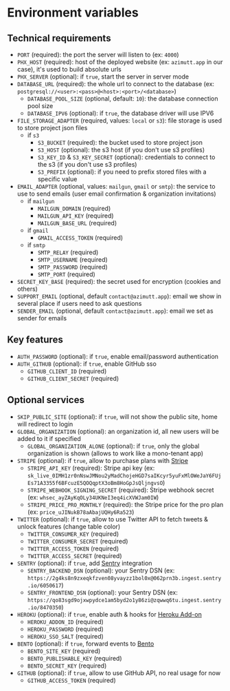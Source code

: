 # Environment variables

## Technical requirements

- `PORT` (required): the port the server will listen to (ex: `4000`)
- `PHX_HOST` (required): host of the deployed website (ex: `azimutt.app` in our case), it's used to build absolute urls
- `PHX_SERVER` (optional): if `true`, start the server in server mode
- `DATABASE_URL` (required): the whole url to connect to the database (ex: `postgresql://<user>:<pass>@<host>:<port>/<database>`)
  - `DATABASE_POOL_SIZE` (optional, default: `10`): the database connection pool size
  - `DATABASE_IPV6` (optional): if `true`, the database driver will use IPV6
- `FILE_STORAGE_ADAPTER` (required, values: `local` or `s3`): file storage is used to store project json files
  - if `s3`
    - `S3_BUCKET` (required): the bucket used to store project json
    - `S3_HOST` (optional): the s3 host (if you don't use s3 profiles)
    - `S3_KEY_ID` & `S3_KEY_SECRET` (optional): credentials to connect to the s3 (if you don't use s3 profiles)
    - `S3_PREFIX` (optional): if you need to prefix stored files with a specific value
- `EMAIL_ADAPTER` (optional, values: `mailgun`, `gmail` or `smtp`): the service to use to send emails (user email confirmation & organization invitations)
  - if `mailgun`
    - `MAILGUN_DOMAIN` (required)
    - `MAILGUN_API_KEY` (required)
    - `MAILGUN_BASE_URL` (required)
  - if `gmail`
    - `GMAIL_ACCESS_TOKEN` (required)
  - if `smtp`
    - `SMTP_RELAY` (required)
    - `SMTP_USERNAME` (required)
    - `SMTP_PASSWORD` (required)
    - `SMTP_PORT` (required)
- `SECRET_KEY_BASE` (required): the secret used for encryption (cookies and others)
- `SUPPORT_EMAIL` (optional, default `contact@azimutt.app`): email we show in several place if users need to ask questions
- `SENDER_EMAIL` (optional, default `contact@azimutt.app`): email we set as sender for emails

## Key features

- `AUTH_PASSWORD` (optional): if `true`, enable email/password authentication
- `AUTH_GITHUB` (optional): if `true`, enable GitHub sso
  - `GITHUB_CLIENT_ID` (required)
  - `GITHUB_CLIENT_SECRET` (required)

## Optional services

- `SKIP_PUBLIC_SITE` (optional): if `true`, will not show the public site, home will redirect to login
- `GLOBAL_ORGANIZATION` (optional): an organization id, all new users will be added to it if specified
  - `GLOBAL_ORGANIZATION_ALONE` (optional): if `true`, only the global organization is shown (allows to work like a mono-tenant app)
- `STRIPE` (optional): if `true`, allow to purchase plans with [Stripe](https://stripe.com)
  - `STRIPE_API_KEY` (required): Stripe api key (ex: `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`)
  - `STRIPE_WEBHOOK_SIGNING_SECRET` (required): Stripe webhook secret (ex: `whsec_ayZAyKqOLy34UKNeI3eq4icXVWJam0IW`)
  - `STRIPE_PRICE_PRO_MONTHLY` (required): the Stripe price for the pro plan (ex: `price_uJINukB78aAbajUQHy6Ra523`)
- `TWITTER` (optional): if `true`, allow to use Twitter API to fetch tweets & unlock features (change table color)
  - `TWITTER_CONSUMER_KEY` (required)
  - `TWITTER_CONSUMER_SECRET` (required)
  - `TWITTER_ACCESS_TOKEN` (required)
  - `TWITTER_ACCESS_SECRET` (required)
- `SENTRY` (optional): if `true`, add [Sentry](https://sentry.io) integration
  - `SENTRY_BACKEND_DSN` (optional): your Sentry DSN (ex: `https://2g4ks8n9zxeqkfzven08yvayzz1bol0x@062prn3b.ingest.sentry.io/6050617`)
  - `SENTRY_FRONTEND_DSN` (optional): your Sentry DSN (ex: `https://qo83sgd9ojxwpydce1am5byd2o1y86zi@zqwwq6tu.ingest.sentry.io/8470350`)
- `HEROKU` (optional): if `true`, enable auth & hooks for [Heroku Add-on](https://elements.heroku.com/addons)
  - `HEROKU_ADDON_ID` (required)
  - `HEROKU_PASSWORD` (required)
  - `HEROKU_SSO_SALT` (required)
- `BENTO` (optional): if `true`, forward events to [Bento](https://bentonow.com)
  - `BENTO_SITE_KEY` (required)
  - `BENTO_PUBLISHABLE_KEY` (required)
  - `BENTO_SECRET_KEY` (required)
- `GITHUB` (optional): if `true`, allow to use GitHub API, no real usage for now
  - `GITHUB_ACCESS_TOKEN` (required)
